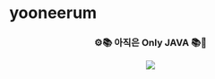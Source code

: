 # yooneerum
<h3 align="center">⚙️📚 아직은 Only JAVA 📚🔧</h3>
<p align="center">
<img src="https://img.shields.io/badge/Java-007396?style=flat-square&logo=Java&logoColor=white"/></a>
